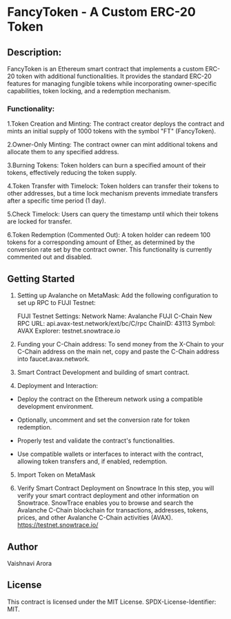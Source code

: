 # FancyToken - A Custom ERC-20 Token

## Description:
FancyToken is an Ethereum smart contract that implements a custom ERC-20 token with additional functionalities. It provides the standard ERC-20 features for managing fungible tokens while incorporating owner-specific capabilities, token locking, and a redemption mechanism.

### Functionality:

1.Token Creation and Minting:
The contract creator deploys the contract and mints an initial supply of 1000 tokens with the symbol "FT" (FancyToken).

2.Owner-Only Minting:
The contract owner can mint additional tokens and allocate them to any specified address.

3.Burning Tokens:
Token holders can burn a specified amount of their tokens, effectively reducing the token supply.

4.Token Transfer with Timelock:
Token holders can transfer their tokens to other addresses, but a time lock mechanism prevents immediate transfers after a specific time period (1 day).

5.Check Timelock:
Users can query the timestamp until which their tokens are locked for transfer.

6.Token Redemption (Commented Out):
A token holder can redeem 100 tokens for a corresponding amount of Ether, as determined by the conversion rate set by the contract owner. This functionality is currently commented out and disabled.

## Getting Started

1. Setting up Avalanche on MetaMask: Add the following configuration to set up RPC to FUJI Testnet:

      FUJI Testnet Settings:
      Network Name: Avalanche FUJI C-Chain
      New RPC URL: api.avax-test.network/ext/bc/C/rpc
      ChainID: 43113
      Symbol: AVAX
      Explorer: testnet.snowtrace.io

3. Funding your C-Chain address: To send money from the X-Chain to your C-Chain address on the main net, copy and paste the C-Chain address into faucet.avax.network.

4. Smart Contract Development and building of smart contract.

5. Deployment and Interaction:

* Deploy the contract on the Ethereum network using a compatible development environment.
+ Optionally, uncomment and set the conversion rate for token redemption.
- Properly test and validate the contract's functionalities.
* Use compatible wallets or interfaces to interact with the contract, allowing token transfers and, if enabled, redemption.

5. Import Token on MetaMask

6. Verify Smart Contract Deployment on Snowtrace
In this step, you will verify your smart contract deployment and other information on Snowtrace. SnowTrace enables you to browse and search the Avalanche C-Chain blockchain for transactions, addresses, tokens, prices, and other Avalanche C-Chain activities (AVAX).
https://testnet.snowtrace.io/

## Author
Vaishnavi Arora

## License
This contract is licensed under the MIT License. SPDX-License-Identifier: MIT.
